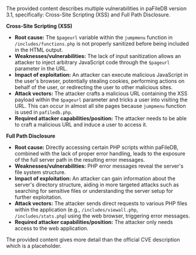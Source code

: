 The provided content describes multiple vulnerabilities in paFileDB version 3.1, specifically: Cross-Site Scripting (XSS) and Full Path Disclosure.

**Cross-Site Scripting (XSS)**

*   **Root cause:** The `$pageurl` variable within the `jumpmenu` function in `/includes/functions.php` is not properly sanitized before being included in the HTML output.
*   **Weaknesses/vulnerabilities:** The lack of input sanitization allows an attacker to inject arbitrary JavaScript code through the `$pageurl` parameter in the URL.
*   **Impact of exploitation:** An attacker can execute malicious JavaScript in the user's browser, potentially stealing cookies, performing actions on behalf of the user, or redirecting the user to other malicious sites.
*   **Attack vectors:** The attacker crafts a malicious URL containing the XSS payload within the `$pageurl` parameter and tricks a user into visiting the URL. This can occur in almost all site pages because `jumpmenu` function is used in `pafiledb.php`.
*   **Required attacker capabilities/position:** The attacker needs to be able to craft a malicious URL and induce a user to access it.

**Full Path Disclosure**

*   **Root cause:** Directly accessing certain PHP scripts within paFileDB, combined with the lack of proper error handling, leads to the exposure of the full server path in the resulting error messages.
*   **Weaknesses/vulnerabilities:**  PHP error messages reveal the server's file system structure.
*   **Impact of exploitation:** An attacker can gain information about the server's directory structure, aiding in more targeted attacks such as searching for sensitive files or understanding the server setup for further exploitation.
*   **Attack vectors:** The attacker sends direct requests to various PHP files within the application (e.g., `/includes/viewall.php`, `/includes/stats.php`) using the web browser, triggering error messages.
*   **Required attacker capabilities/position:** The attacker only needs access to the web application.

The provided content gives more detail than the official CVE description which is a placeholder.